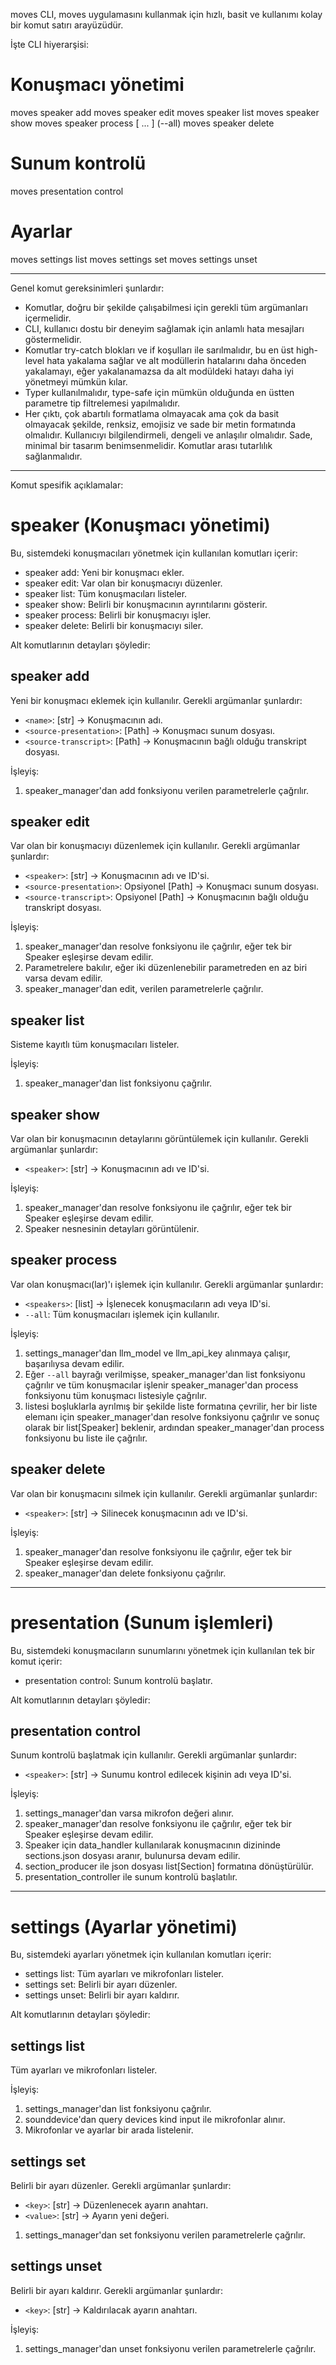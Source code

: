 moves CLI, moves uygulamasını kullanmak için hızlı, basit ve kullanımı kolay bir komut satırı arayüzüdür.

İşte CLI hiyerarşisi:

# Konuşmacı yönetimi

moves speaker add <name> <source-presentation> <source-transcript>
moves speaker edit <speaker> <source-presentation> <source-transcript>
moves speaker list
moves speaker show <speaker>
moves speaker process <speaker1> [<speaker2> ... <speakerN>] (--all)
moves speaker delete <speaker>

# Sunum kontrolü

moves presentation control <speaker>

# Ayarlar

moves settings list
moves settings set <key> <value>
moves settings unset <key>

---

Genel komut gereksinimleri şunlardır:

- Komutlar, doğru bir şekilde çalışabilmesi için gerekli tüm argümanları içermelidir.
- CLI, kullanıcı dostu bir deneyim sağlamak için anlamlı hata mesajları göstermelidir.
- Komutlar try-catch blokları ve if koşulları ile sarılmalıdır, bu en üst high-level hata yakalama sağlar ve alt modüllerin hatalarını daha önceden yakalamayı, eğer yakalanamazsa da alt modüldeki hatayı daha iyi yönetmeyi mümkün kılar.
- Typer kullanılmalıdır, type-safe için mümkün olduğunda en üstten parametre tip filtrelemesi yapılmalıdır.
- Her çıktı, çok abartılı formatlama olmayacak ama çok da basit olmayacak şekilde, renksiz, emojisiz ve sade bir metin formatında olmalıdır. Kullanıcıyı bilgilendirmeli, dengeli ve anlaşılır olmalıdır. Sade, minimal bir tasarım benimsenmelidir. Komutlar arası tutarlılık sağlanmalıdır.

---

Komut spesifik açıklamalar:

# speaker (Konuşmacı yönetimi)

Bu, sistemdeki konuşmacıları yönetmek için kullanılan komutları içerir:

- speaker add: Yeni bir konuşmacı ekler.
- speaker edit: Var olan bir konuşmacıyı düzenler.
- speaker list: Tüm konuşmacıları listeler.
- speaker show: Belirli bir konuşmacının ayrıntılarını gösterir.
- speaker process: Belirli bir konuşmacıyı işler.
- speaker delete: Belirli bir konuşmacıyı siler.

Alt komutlarının detayları şöyledir:

## speaker add

Yeni bir konuşmacı eklemek için kullanılır. Gerekli argümanlar şunlardır:

- `<name>`: [str] -> Konuşmacının adı.
- `<source-presentation>`: [Path] -> Konuşmacı sunum dosyası.
- `<source-transcript>`: [Path] -> Konuşmacının bağlı olduğu transkript dosyası.

İşleyiş:

1. speaker_manager'dan add fonksiyonu verilen parametrelerle çağrılır.

## speaker edit

Var olan bir konuşmacıyı düzenlemek için kullanılır. Gerekli argümanlar şunlardır:

- `<speaker>`: [str] -> Konuşmacının adı ve ID'si.
- `<source-presentation>`: Opsiyonel [Path] -> Konuşmacı sunum dosyası.
- `<source-transcript>`: Opsiyonel [Path] -> Konuşmacının bağlı olduğu transkript dosyası.

İşleyiş:

1. speaker_manager'dan resolve fonksiyonu <speaker> ile çağrılır, eğer tek bir Speaker eşleşirse devam edilir.
2. Parametrelere bakılır, eğer iki düzenlenebilir parametreden en az biri varsa devam edilir.
3. speaker_manager'dan edit, verilen parametrelerle çağrılır.

## speaker list

Sisteme kayıtlı tüm konuşmacıları listeler.

İşleyiş:

1. speaker_manager'dan list fonksiyonu çağrılır.

## speaker show

Var olan bir konuşmacının detaylarını görüntülemek için kullanılır. Gerekli argümanlar şunlardır:

- `<speaker>`: [str] -> Konuşmacının adı ve ID'si.

İşleyiş:

1. speaker_manager'dan resolve fonksiyonu <speaker> ile çağrılır, eğer tek bir Speaker eşleşirse devam edilir.
2. Speaker nesnesinin detayları görüntülenir.

## speaker process

Var olan konuşmacı(lar)'ı işlemek için kullanılır. Gerekli argümanlar şunlardır:

- `<speakers>`: [list] -> İşlenecek konuşmacıların adı veya ID'si.
- `--all`: Tüm konuşmacıları işlemek için kullanılır.

İşleyiş:

1. settings_manager'dan llm_model ve llm_api_key alınmaya çalışır, başarılıysa devam edilir.
2. Eğer `--all` bayrağı verilmişse, speaker_manager'dan list fonksiyonu çağrılır ve tüm konuşmacılar işlenir speaker_manager'dan process fonksiyonu tüm konuşmacı listesiyle çağrılır.
3. <speakers> listesi boşluklarla ayrılmış bir şekilde liste formatına çevrilir, her bir liste elemanı için speaker_manager'dan resolve fonksiyonu çağrılır ve sonuç olarak bir list[Speaker] beklenir, ardından speaker_manager'dan process fonksiyonu bu liste ile çağrılır.

## speaker delete

Var olan bir konuşmacını silmek için kullanılır. Gerekli argümanlar şunlardır:

- `<speaker>`: [str] -> Silinecek konuşmacının adı ve ID'si.

İşleyiş:

1. speaker_manager'dan resolve fonksiyonu <speaker> ile çağrılır, eğer tek bir Speaker eşleşirse devam edilir.
2. speaker_manager'dan delete fonksiyonu çağrılır.

---

# presentation (Sunum işlemleri)

Bu, sistemdeki konuşmacıların sunumlarını yönetmek için kullanılan tek bir komut içerir:

- presentation control: Sunum kontrolü başlatır.

Alt komutlarının detayları şöyledir:

## presentation control

Sunum kontrolü başlatmak için kullanılır. Gerekli argümanlar şunlardır:

- `<speaker>`: [str] -> Sunumu kontrol edilecek kişinin adı veya ID'si.

İşleyiş:

1. settings_manager'dan varsa mikrofon değeri alınır.
2. speaker_manager'dan resolve fonksiyonu <speaker> ile çağrılır, eğer tek bir Speaker eşleşirse devam edilir.
3. Speaker için data_handler kullanılarak konuşmacının dizininde sections.json dosyası aranır, bulunursa devam edilir.
4. section_producer ile json dosyası list[Section] formatına dönüştürülür.
5. presentation_controller ile sunum kontrolü başlatılır.

---

# settings (Ayarlar yönetimi)

Bu, sistemdeki ayarları yönetmek için kullanılan komutları içerir:

- settings list: Tüm ayarları ve mikrofonları listeler.
- settings set: Belirli bir ayarı düzenler.
- settings unset: Belirli bir ayarı kaldırır.

Alt komutlarının detayları şöyledir:

## settings list

Tüm ayarları ve mikrofonları listeler.

İşleyiş:

1. settings_manager'dan list fonksiyonu çağrılır.
2. sounddevice'dan query devices kind input ile mikrofonlar alınır.
3. Mikrofonlar ve ayarlar bir arada listelenir.

## settings set

Belirli bir ayarı düzenler. Gerekli argümanlar şunlardır:

- `<key>`: [str] -> Düzenlenecek ayarın anahtarı.
- `<value>`: [str] -> Ayarın yeni değeri.

1. settings_manager'dan set fonksiyonu verilen parametrelerle çağrılır.

## settings unset

Belirli bir ayarı kaldırır. Gerekli argümanlar şunlardır:

- `<key>`: [str] -> Kaldırılacak ayarın anahtarı.

İşleyiş:

1. settings_manager'dan unset fonksiyonu verilen parametrelerle çağrılır.
